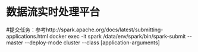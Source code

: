 ﻿# 数据流实时处理平台


#提交任务：参考http://spark.apache.org/docs/latest/submitting-applications.html
docker exec -it spark /data/env/spark/bin/spark-submit --master <master-url> --deploy-mode cluster --class <main-class> <application-jar> [application-arguments]